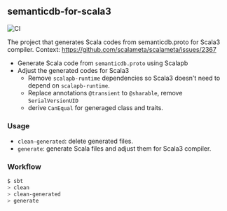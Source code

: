 ## semanticdb-for-scala3
![CI](https://github.com/tanishiking/semanticdb-for-scala3/actions/workflows/ci.yml/badge.svg)

The project that generates Scala codes from semanticdb.proto for Scala3 compiler. Context: https://github.com/scalameta/scalameta/issues/2367

- Generate Scala code from `semanticdb.proto` using Scalapb
- Adjust the generated codes for Scala3
  - Remove `scalapb-runtime` dependencies so Scala3 doesn't need to depend on `scalapb-runtime`.
  - Replace annotations `@transient` to `@sharable`, remove `SerialVersionUID`
  - derive `CanEqual` for generaged class and traits.

### Usage
- `clean-generated`: delete generated files.
- `generate`: generate Scala files and adjust them for Scala3 compiler.

### Workflow
```bash
$ sbt
> clean
> clean-generated
> generate
```

